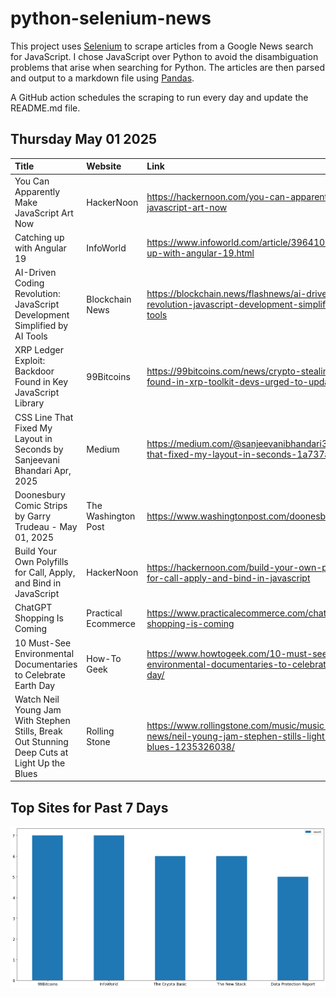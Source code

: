 # python-selenium-news

This project uses [Selenium](https://www.seleniumhq.org/) to scrape articles from a Google News search for JavaScript.
I chose JavaScript over Python to avoid the disambiguation problems that arise when searching for Python.
The articles are then parsed and output to a markdown file using [Pandas](https://pandas.pydata.org/).

A GitHub action schedules the scraping to run every day and update the README.md file.

## Thursday May 01 2025


| Title                                                                                        | Website             | Link                                                                                                        |
|:---------------------------------------------------------------------------------------------|:--------------------|:------------------------------------------------------------------------------------------------------------|
| You Can Apparently Make JavaScript Art Now                                                   | HackerNoon          | https://hackernoon.com/you-can-apparently-make-javascript-art-now                                           |
| Catching up with Angular 19                                                                  | InfoWorld           | https://www.infoworld.com/article/3964105/catching-up-with-angular-19.html                                  |
| AI-Driven Coding Revolution: JavaScript Development Simplified by AI Tools                   | Blockchain News     | https://blockchain.news/flashnews/ai-driven-coding-revolution-javascript-development-simplified-by-ai-tools |
| XRP Ledger Exploit: Backdoor Found in Key JavaScript Library                                 | 99Bitcoins          | https://99bitcoins.com/news/crypto-stealing-code-found-in-xrp-toolkit-devs-urged-to-update/                 |
| CSS Line That Fixed My Layout in Seconds  by Sanjeevani Bhandari  Apr, 2025                  | Medium              | https://medium.com/@sanjeevanibhandari3/css-line-that-fixed-my-layout-in-seconds-1a737aa86322               |
| Doonesbury Comic Strips by Garry Trudeau - May 01, 2025                                      | The Washington Post | https://www.washingtonpost.com/doonesbury/                                                                  |
| Build Your Own Polyfills for Call, Apply, and Bind in JavaScript                             | HackerNoon          | https://hackernoon.com/build-your-own-polyfills-for-call-apply-and-bind-in-javascript                       |
| ChatGPT Shopping Is Coming                                                                   | Practical Ecommerce | https://www.practicalecommerce.com/chatgpt-shopping-is-coming                                               |
| 10 Must-See Environmental Documentaries to Celebrate Earth Day                               | How-To Geek         | https://www.howtogeek.com/10-must-see-environmental-documentaries-to-celebrate-earth-day/                   |
| Watch Neil Young Jam With Stephen Stills, Break Out Stunning Deep Cuts at Light Up the Blues | Rolling Stone       | https://www.rollingstone.com/music/music-news/neil-young-jam-stephen-stills-light-up-the-blues-1235326038/  |
## Top Sites for Past 7 Days

![Graph of Top Sites](https://raw.githubusercontent.com/dan-mba/python-selenium-news/main/last-week.png)
